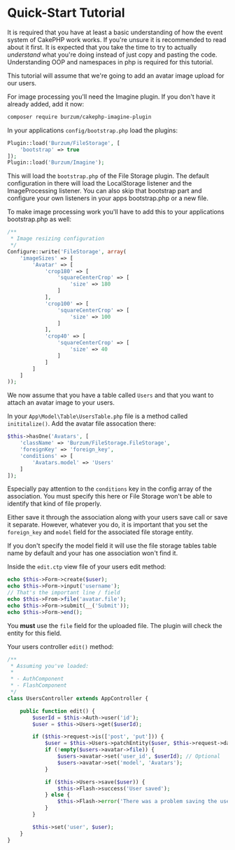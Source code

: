 Quick-Start Tutorial
====================

It is required that you have at least a basic understanding of how the event system of CakePHP work works. If you're unsure it is recommended to read about it first. It is expected that you take the time to try to actually *understand* what you're doing instead of just copy and pasting the code. Understanding OOP and namespaces in php is required for this tutorial.

This tutorial will assume that we're going to add an avatar image upload for our users.

For image processing you'll need the Imagine plugin. If you don't have it already added, add it now:

```sh
composer require burzum/cakephp-imagine-plugin
```

In your applications `config/bootstrap.php` load the plugins:

```php
Plugin::load('Burzum/FileStorage', [
	'bootstrap' => true
]);
Plugin::load('Burzum/Imagine');
```

This will load the `bootstrap.php` of the File Storage plugin. The default configuration in there will load the LocalStorage listener and the ImageProcessing listener. You can also skip that bootstrap part and configure your own listeners in your apps bootstrap.php or a new file.

To make image processing work you'll have to add this to your applications bootstrap.php as well:

```php
/**
 * Image resizing configuration
 */
Configure::write('FileStorage', array(
	'imageSizes' => [
		'Avatar' => [
			'crop180' => [
				'squareCenterCrop' => [
					'size' => 180
				]
			],
			'crop100' => [
				'squareCenterCrop' => [
					'size' => 100
				]
			],
			'crop40' => [
				'squareCenterCrop' => [
					'size' => 40
				]
			]
		]
	]
));
```

We now assume that you have a table called `Users` and that you want to attach an avatar image to your users.

In your `App\Model\Table\UsersTable.php` file is a method called `inititalize()`. Add the avatar file assocation there:

```php
$this->hasOne('Avatars', [
	'className' => 'Burzum/FileStorage.FileStorage',
	'foreignKey' => 'foreign_key',
	'conditions' => [
		'Avatars.model' => 'Users'
	]
]);
```

Especially pay attention to the `conditions` key in the config array of the association. You must specify this here or File Storage won't be able to identify that kind of file properly.

Either save it through the association along with your users save call or save it separate. However, whatever you do, it is important that you set the `foreign_key` and `model` field for the associated file storage entity.

If you don't specify the model field it will use the file storage tables table name by default and your has one association won't find it.

Inside the `edit.ctp` view file of your users edit method:

```php
echo $this->Form->create($user);
echo $this->Form->input('username');
// That's the important line / field
echo $this->From->file('avatar.file');
echo $this->Form->submit(__('Submit'));
echo $this->Form->end();
```

You **must** use the `file` field for the uploaded file. The plugin will check the entity for this field.

Your users controller `edit()` method:

```php
/**
 * Assuming you've loaded:
 *
 * - AuthComponent
 * - FlashComponent
 */
class UsersController extends AppController {

	public function edit() {
		$userId = $this->Auth->user('id');
		$user = $this->Users->get($userId);

		if ($this->request->is(['post', 'put'])) {
			$user = $this->Users->patchEntity($user, $this->request->data());
			if (!empty($users->avatar->file)) {
				$users->avatar->set('user_id', $userId); // Optional
				$users->avatar->set('model', 'Avatars');
			}

			if ($this->Users->save($user)) {
				$this->Flash->success('User saved');
			} else {
				$this->Flash->error('There was a problem saving the user.');
			}
		}

		$this->set('user', $user);
	}
}
```
